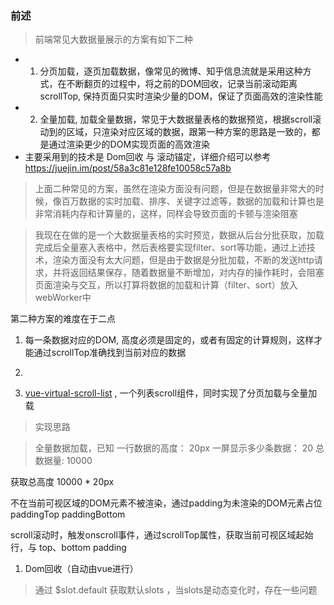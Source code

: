 

### 前述

> 前端常见大数据量展示的方案有如下二种

- 1. 分页加载，逐页加载数据，像常见的微博、知乎信息流就是采用这种方式，在不断翻页的过程中，将之前的DOM回收，记录当前滚动距离scrollTop, 保持页面只实时渲染少量的DOM，保证了页面高效的渲染性能
- 2. 全量加载, 加载全量数据，常见于大数据量表格的数据预览，根据scroll滚动到的区域，只渲染对应区域的数据，跟第一种方案的思路是一致的，都是通过渲染更少的DOM实现页面的高效渲染
- 主要采用到的技术是 Dom回收 与 滚动锚定，详细介绍可以参考 https://juejin.im/post/58a3c81e128fe10058c57a8b

> 上面二种常见的方案，虽然在渲染方面没有问题，但是在数据量非常大的时候，像百万数据的实时加载、排序、关键字过滤等，数据的加载和计算也是非常消耗内存和计算量的，这样，同样会导致页面的卡顿与渲染阻塞

> 我现在在做的是一个大数据量表格的实时预览，数据从后台分批获取，加载完成后全量塞入表格中，然后表格要实现filter、sort等功能，通过上述技术，渲染方面没有太大问题，但是由于数据是分批加载，不断的发送http请求，并将返回结果保存，随着数据量不断增加，对内存的操作耗时，会阻塞页面渲染与交互，所以打算将数据的加载和计算（filter、sort）放入 webWorker中


第二种方案的难度在于二点

1. 每一条数据对应的DOM, 高度必须是固定的，或者有固定的计算规则，这样才能通过scrollTop准确找到当前对应的数据
2. 



1. [vue-virtual-scroll-list](https://github.com/tangbc/vue-virtual-scroll-list) , 一个列表scroll组件，同时实现了分页加载与全量加载

> 实现思路

> 全量数据加载，已知
一行数据的高度： 20px 
一屏显示多少条数据： 20 
总数据量: 10000

获取总高度 10000 * 20px
> 

不在当前可视区域的DOM元素不被渲染，通过padding为未渲染的DOM元素占位
paddingTop
paddingBottom 


scroll滚动时，触发onscroll事件，通过scrollTop属性，获取当前可视区域起始行，与 top、bottom padding

1. Dom回收（自动由vue进行）


> 通过 $slot.default 获取默认slots ，当slots是动态变化时，存在一些问题
